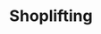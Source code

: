 ---
title: Shoplifting
crosslinks:
- RedditAlternatives
- Stealing
- livven
- lossprevention
- fakeid
- videos
- Flipping
- AskReddit
- Fraudnet2
- Piracy
- hardwareswap
- The_Donald
- RoastMe
- turdavalanches
- IAmA
- ImGoingToHellForThis
- legaladvice
- trashy
- AsianBeauty
- unethicallifehacks
---